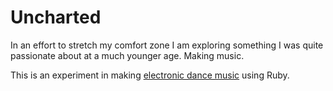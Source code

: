 # Uncharted

In an effort to stretch my comfort zone I am exploring something I was quite passionate about at a much younger age. Making music.

This is an experiment in making [electronic dance music](http://en.wikipedia.org/wiki/Electronic_dance_music) using Ruby.
